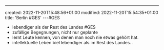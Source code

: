 ---
created: 2022-11-20T15:48:56+01:00
modified: 2022-11-20T15:54:35+01:00
title: 'Berlin #GES'
---#GES

- lebendiger als der Rest des Landes #GES
- zufällige Begegnungen, nicht nur geplante
- lernt Leute kennen, von denen man noch nie etwas gehört hat.
- intellektuelle Leben biel lebendiger als im Rest des Landes.
.
